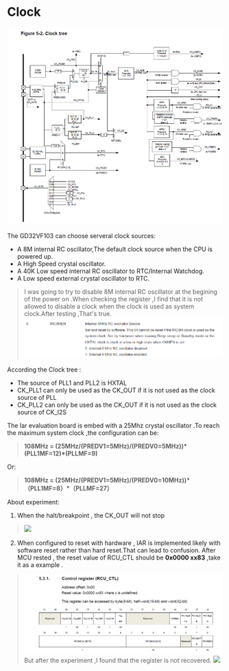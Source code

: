 # Clock    



![Clock Tree](ClockTree.PNG)
    
The GD32VF103 can choose serveral clock sources:
- A 8M internal RC oscillator,The default clock source when the CPU is powered up.
- A High Speed crystal oscillator.
- A 40K Low speed internal RC oscillator to RTC/Internal Watchdog.
- A Low speed external crystal oscillator to RTC.

> I was going to try to disable 8M internal RC oscillator at the begining of the power on .When checking the register ,I find that it is not allowed to disable a clock  when the clock is used as system clock.After testing ,That's true.
> ![](NotAllowedToDisableTheClockWhenTheclockisusing.PNG)

According the Clock tree :
- The source of PLL1 and PLL2 is HXTAL
- CK_PLL1 can only be used as the CK_OUT if it is not used as the clock source of PLL
- CK_PLL2 can only be used as the CK_OUT if it is not used as the clock source of CK_I2S

The Iar evaluation board is embed with a 25Mhz crystal oscillator .To reach the maximum system clock ,the configuration can be:   
> __108MHz = (25MHz/(PREDV1=5MHz)/(PREDV0=5MHz))\*(PLL1MF=12)*(PLLMF=9)__     

  Or:    
> __108MHz = (25MHz/(PREDV1=5MHz)/(PREDV0=10MHz))\*（PLL1MF=8）*（PLLMF=27）__

About experiment:   
1. When the halt/breakpoint , the CK_OUT will not stop
>![](Halt_Not_stop.gif)
2. When configured to reset with hardware , IAR is  implemented likely with software reset rather than hard reset.That can lead to confusion.
After MCU rested  , the reset value of RCU_CTL should be __0x0000 xx83__ ,take it as a example .
>![RCU_CTRL](RCU_CTL.PNG)
But after the experiment ,I found that the register is not recovered. 
 ![](Fake_Hard_Reset.gif)